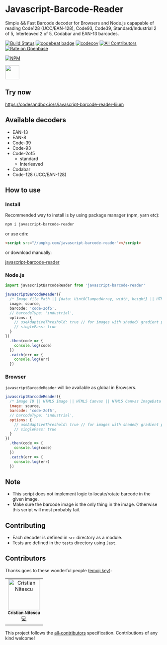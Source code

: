 # Javascript-Barcode-Reader

Simple && Fast Barcode decoder for Browsers and Node.js capapable of reading Code128 (UCC/EAN-128), Code93, Code39, Standard/Industrial 2 of 5, Interleaved 2 of 5, Codabar and EAN-13 barcodes.

[![Build Status](https://travis-ci.org/mubaidr/Javascript-Barcode-Reader.svg?branch=master)](https://travis-ci.org/mubaidr/Javascript-Barcode-Reader)
[![codebeat badge](https://codebeat.co/badges/8f27170b-909e-489f-ae93-459664c47422)](https://codebeat.co/projects/github-com-mubaidr-javascript-barcode-reader-master)
[![codecov](https://codecov.io/gh/mubaidr/Javascript-Barcode-Reader/branch/master/graph/badge.svg)](https://codecov.io/gh/mubaidr/Javascript-Barcode-Reader)
[![All Contributors](https://img.shields.io/badge/all_contributors-1-orange.svg?style=flat-square)](#contributors)
[![Rate on Openbase](https://badges.openbase.com/js/rating/javascript-barcode-reader.svg)](https://openbase.com/js/javascript-barcode-reader?utm_source=embedded&utm_medium=badge&utm_campaign=rate-badge)

[![NPM](https://nodei.co/npm/javascript-barcode-reader.png)](https://nodei.co/npm/javascript-barcode-reader/)

<a href="https://patreon.com/mubaidr">
  <img src="https://c5.patreon.com/external/logo/become_a_patron_button@2x.png" height="45">
</a>

## Try now

https://codesandbox.io/s/javascript-barcode-reader-liium

## Available decoders

- EAN-13
- EAN-8
- Code-39
- Code-93
- Code-2of5
  - standard
  - Interleaved
- Codabar
- Code-128 (UCC/EAN-128)

## How to use

### Install

Recommended way to install is by using package manager (npm, yarn etc):

```bash
npm i javascript-barcode-reader
```

or use cdn:

```html
<script src="//unpkg.com/javascript-barcode-reader"></script>
```

or download manually:

[javascript-barcode-reader](https://unpkg.com/javascript-barcode-reader)

### Node.js

```ts
import javascriptBarcodeReader from 'javascript-barcode-reader'

javascriptBarcodeReader({
  /* Image file Path || {data: Uint8ClampedArray, width, height} || HTML5 Canvas ImageData */
  image: source,
  barcode: 'code-2of5',
  // barcodeType: 'industrial',
  options: {    
    // useAdaptiveThreshold: true // for images with shaded/ gradient portions
    // singlePass: true
  }
})
  .then(code => {
    console.log(code)
  })
  .catch(err => {
    console.log(err)
  })
```

### Browser

`javascriptBarcodeReader` will be available as global in Browsers.

```js
javascriptBarcodeReader({
  /* Image ID || HTML5 Image || HTML5 Canvas || HTML5 Canvas ImageData || Image URL */
  image: source,
  barcode: 'code-2of5',
  // barcodeType: 'industrial',
  options: {
    // useAdaptiveThreshold: true // for images with shaded/ gradient portions
    // singlePass: true
  }
})
  .then(code => {
    console.log(code)
  })
  .catch(err => {
    console.log(err)
  })
```

## Note

- This script does not implement logic to locate/rotate barcode in the given image.
- Make sure the barcode image is the only thing in the image. Otherwise this script will most probably fail.

## Contributing

- Each decoder is defined in `src` directory as a module.
- Tests are defined in the `tests` directory using `Jest`.

## Contributors

Thanks goes to these wonderful people ([emoji key](https://allcontributors.org/docs/en/emoji-key)):

<!-- ALL-CONTRIBUTORS-LIST:START - Do not remove or modify this section -->
<!-- prettier-ignore -->
<table><tr><td align="center"><a href="https://github.com/nitescuc"><img src="https://avatars0.githubusercontent.com/u/1108077?v=4" width="100px;" alt="Cristian Nitescu"/><br /><sub><b>Cristian Nitescu</b></sub></a><br /><a href="https://github.com/mubaidr/Javascript-Barcode-Reader/commits?author=nitescuc" title="Code">💻</a></td></tr></table>

<!-- ALL-CONTRIBUTORS-LIST:END -->

This project follows the [all-contributors](https://github.com/all-contributors/all-contributors) specification. Contributions of any kind welcome!
